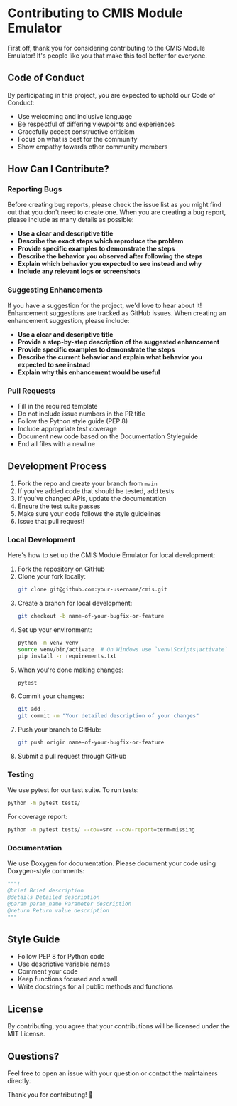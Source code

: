# Contributing to CMIS Module Emulator

First off, thank you for considering contributing to the CMIS Module Emulator! It's people like you that make this tool better for everyone.

## Code of Conduct

By participating in this project, you are expected to uphold our Code of Conduct:
- Use welcoming and inclusive language
- Be respectful of differing viewpoints and experiences
- Gracefully accept constructive criticism
- Focus on what is best for the community
- Show empathy towards other community members

## How Can I Contribute?

### Reporting Bugs

Before creating bug reports, please check the issue list as you might find out that you don't need to create one. When you are creating a bug report, please include as many details as possible:

* **Use a clear and descriptive title**
* **Describe the exact steps which reproduce the problem**
* **Provide specific examples to demonstrate the steps**
* **Describe the behavior you observed after following the steps**
* **Explain which behavior you expected to see instead and why**
* **Include any relevant logs or screenshots**

### Suggesting Enhancements

If you have a suggestion for the project, we'd love to hear about it! Enhancement suggestions are tracked as GitHub issues. When creating an enhancement suggestion, please include:

* **Use a clear and descriptive title**
* **Provide a step-by-step description of the suggested enhancement**
* **Provide specific examples to demonstrate the steps**
* **Describe the current behavior and explain what behavior you expected to see instead**
* **Explain why this enhancement would be useful**

### Pull Requests

* Fill in the required template
* Do not include issue numbers in the PR title
* Follow the Python style guide (PEP 8)
* Include appropriate test coverage
* Document new code based on the Documentation Styleguide
* End all files with a newline

## Development Process

1. Fork the repo and create your branch from `main`
2. If you've added code that should be tested, add tests
3. If you've changed APIs, update the documentation
4. Ensure the test suite passes
5. Make sure your code follows the style guidelines
6. Issue that pull request!

### Local Development

Here's how to set up the CMIS Module Emulator for local development:

1. Fork the repository on GitHub
2. Clone your fork locally:
   ```bash
   git clone git@github.com:your-username/cmis.git
   ```
3. Create a branch for local development:
   ```bash
   git checkout -b name-of-your-bugfix-or-feature
   ```
4. Set up your environment:
   ```bash
   python -m venv venv
   source venv/bin/activate  # On Windows use `venv\Scripts\activate`
   pip install -r requirements.txt
   ```
5. When you're done making changes:
   ```bash
   pytest
   ```
6. Commit your changes:
   ```bash
   git add .
   git commit -m "Your detailed description of your changes"
   ```
7. Push your branch to GitHub:
   ```bash
   git push origin name-of-your-bugfix-or-feature
   ```
8. Submit a pull request through GitHub

### Testing

We use pytest for our test suite. To run tests:

```bash
python -m pytest tests/
```

For coverage report:
```bash
python -m pytest tests/ --cov=src --cov-report=term-missing
```

### Documentation

We use Doxygen for documentation. Please document your code using Doxygen-style comments:

```python
"""!
@brief Brief description
@details Detailed description
@param param_name Parameter description
@return Return value description
"""
```

## Style Guide

* Follow PEP 8 for Python code
* Use descriptive variable names
* Comment your code
* Keep functions focused and small
* Write docstrings for all public methods and functions

## License

By contributing, you agree that your contributions will be licensed under the MIT License.

## Questions?

Feel free to open an issue with your question or contact the maintainers directly.

Thank you for contributing! 🎉